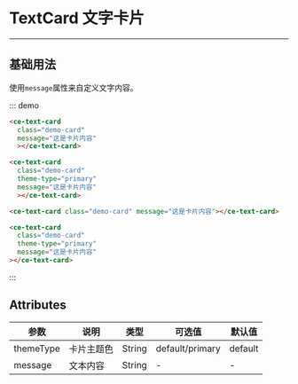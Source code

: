 # TextCard 文字卡片

<!-- {.md} -->

---

<!-- {.md} -->

## 基础用法

<!-- {.md} -->

使用`message`属性来自定义文字内容。

<!-- {.md} -->

<ce-text-card-demo-zh></ce-text-card-demo-zh>

::: demo

```html
<ce-text-card
  class="demo-card"
  message="这是卡片内容"
  ></ce-text-card>

<ce-text-card
  class="demo-card"
  theme-type="primary"
  message="这是卡片内容"
  ></ce-text-card>
```

```html
<ce-text-card class="demo-card" message="这是卡片内容"></ce-text-card>

<ce-text-card
  class="demo-card"
  theme-type="primary"
  message="这是卡片内容"
></ce-text-card>
```

:::

## Attributes

<!-- {.md} -->

| 参数      | 说明       | 类型   | 可选值          | 默认值  |
|-----------|----------|--------|-----------------|---------|
| themeType | 卡片主题色 | String | default/primary | default |
| message   | 文本内容   | String | -               | -       |
